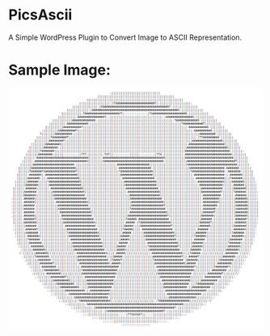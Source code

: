 # PicsAscii

A Simple WordPress Plugin to Convert Image to ASCII Representation.

# Sample Image:
![ASCII WP Logo](./wpascii.png)
